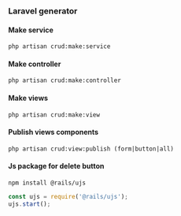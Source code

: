 ### Laravel generator

#### Make service
```
php artisan crud:make:service
```

#### Make controller
```
php artisan crud:make:controller
```

#### Make views
```
php artisan crud:make:view
```

#### Publish views components
```
php artisan crud:view:publish (form|button|all)
```

#### Js package for delete button
```
npm install @rails/ujs
```
```js
const ujs = require('@rails/ujs');
ujs.start();
```